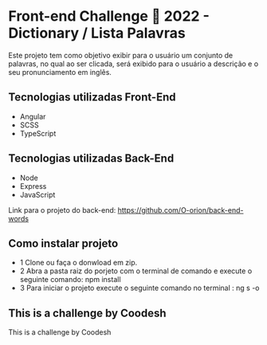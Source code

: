 # Front-end Challenge 🏅 2022 - Dictionary / Lista Palavras

  Este projeto tem como objetivo exibir para o usuário um conjunto de palavras, no qual ao ser clicada, será exibido para o usuário a descrição e o seu pronunciamento em inglês.

## Tecnologias utilizadas Front-End

  -  Angular
  -  SCSS
  -  TypeScript

## Tecnologias utilizadas Back-End
  - Node
  - Express
  - JavaScript

  Link para o projeto do back-end: https://github.com/O-orion/back-end-words
## Como instalar projeto

  - 1  Clone ou  faça o donwload em zip.
  - 2  Abra a pasta raiz  do porjeto com o terminal de comando e execute o seguinte comando: npm install
  - 3  Para iniciar o projeto execute o seguinte comando no terminal : ng s -o

## This is a challenge by Coodesh
This is a challenge by Coodesh

